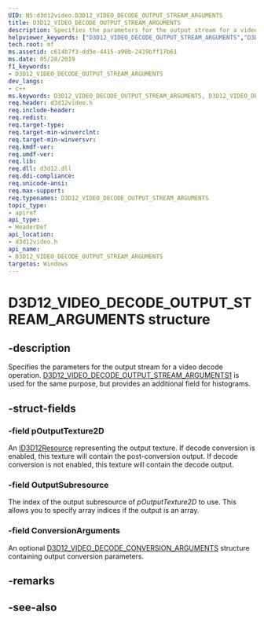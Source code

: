 ```yaml
---
UID: NS:d3d12video.D3D12_VIDEO_DECODE_OUTPUT_STREAM_ARGUMENTS
title: D3D12_VIDEO_DECODE_OUTPUT_STREAM_ARGUMENTS
description: Specifies the parameters for the output stream for a video decode operation.helpviewer_keywords: ["D3D12_VIDEO_DECODE_OUTPUT_STREAM_ARGUMENTS","D3D12_VIDEO_DECODE_OUTPUT_STREAM_ARGUMENTS",""]
tech.root: mf
ms.assetid: c614b7f3-dd5e-4415-a90b-2419bff17b61
ms.date: 05/28/2019
f1_keywords:
- D3D12_VIDEO_DECODE_OUTPUT_STREAM_ARGUMENTS
dev_langs:
- c++
ms.keywords: D3D12_VIDEO_DECODE_OUTPUT_STREAM_ARGUMENTS, D3D12_VIDEO_DECODE_OUTPUT_STREAM_ARGUMENTS,
req.header: d3d12video.h
req.include-header: 
req.redist: 
req.target-type: 
req.target-min-winverclnt: 
req.target-min-winversvr: 
req.kmdf-ver: 
req.umdf-ver: 
req.lib: 
req.dll: d3d12.dll
req.ddi-compliance: 
req.unicode-ansi: 
req.max-support: 
req.typenames: D3D12_VIDEO_DECODE_OUTPUT_STREAM_ARGUMENTS
topic_type:
- apiref
api_type:
- HeaderDef
api_location:
- d3d12video.h
api_name:
- D3D12_VIDEO_DECODE_OUTPUT_STREAM_ARGUMENTS
targetos: Windows
---
```


# D3D12_VIDEO_DECODE_OUTPUT_STREAM_ARGUMENTS structure

## -description

Specifies the parameters for the output stream for a video decode operation. [D3D12_VIDEO_DECODE_OUTPUT_STREAM_ARGUMENTS1](ns-d3d12video-d3d12_video_decode_output_stream_arguments1.md) is used for the same purpose, but provides an additional field for histograms.

## -struct-fields

### -field pOutputTexture2D

An [ID3D12Resource](https://docs.microsoft.com/windows/desktop/api/d3d12/nn-d3d12-id3d12resource) representing the output texture.  If decode conversion is enabled, this texture will contain the post-conversion output.  If decode conversion is not enabled, this texture will contain the decode output.
 
### -field OutputSubresource

The index of the output subresource of *pOutputTexture2D* to use.  This allows you to specify array indices if the output is an array.
 
### -field ConversionArguments
 
An optional [D3D12_VIDEO_DECODE_CONVERSION_ARGUMENTS](ns-d3d12video-d3d12_video_decode_conversion_arguments.md) structure containing output conversion parameters.

## -remarks

## -see-also
